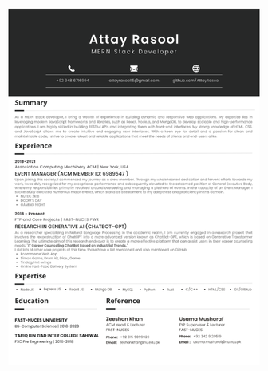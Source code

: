 ![image description](https://github.com/AttayRasool/AttayRasool/blob/ad08d5da7749a9b43a62685826f3a4adee053c3e/Attay%20Rasool%20CV.png)

